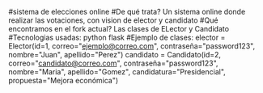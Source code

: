 #sistema de elecciones online 
#De qué trata? Un sistema online donde realizar las votaciones, con vision de elector y candidato
#Qué encontramos en el fork actual? Las clases de ELector y Candidato
#Tecnologias usadas: python flask
#Ejemplo de clases: 
elector = Elector(id=1, correo="ejemplo@correo.com", contraseña="password123", nombre="Juan", apellido="Perez")
candidato = Candidato(id=2, correo="candidato@correo.com", contraseña="password123", nombre="Maria", apellido="Gomez", candidatura="Presidencial", propuesta="Mejora económica")
